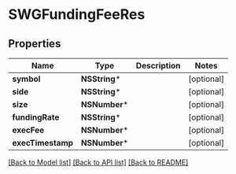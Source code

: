 # SWGFundingFeeRes

## Properties
Name | Type | Description | Notes
------------ | ------------- | ------------- | -------------
**symbol** | **NSString*** |  | [optional] 
**side** | **NSString*** |  | [optional] 
**size** | **NSNumber*** |  | [optional] 
**fundingRate** | **NSString*** |  | [optional] 
**execFee** | **NSNumber*** |  | [optional] 
**execTimestamp** | **NSNumber*** |  | [optional] 

[[Back to Model list]](../README.md#documentation-for-models) [[Back to API list]](../README.md#documentation-for-api-endpoints) [[Back to README]](../README.md)


